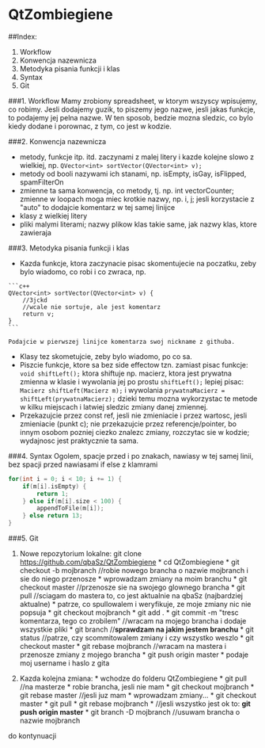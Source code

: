 # QtZombiegiene
##Index:
1. Workflow
2. Konwencja nazewnicza
3. Metodyka pisania funkcji i klas
4. Syntax
5. Git

###1.  Workflow
Mamy zrobiony spreadsheet, w ktorym wszyscy wpisujemy, co robimy. Jesli dodajemy guzik, to piszemy jego nazwe, jesli jakas funkcje, to podajemy jej pelna nazwe. W ten sposob, bedzie mozna sledzic, co bylo kiedy dodane i porownac, z tym, co jest w kodzie.

###2.  Konwencja nazewnicza
  -  metody, funkcje itp. itd. zaczynami z malej litery i kazde kolejne slowo z wielkiej, np.
  `QVector<int> sortVector(QVector<int> v);`
  -  metody od booli nazywami ich stanami, np. isEmpty, isGay, isFlipped, spamFilterOn
  -  zmienne ta sama konwencja, co metody, tj. np. int vectorCounter;
	 zmienne w loopach moga miec krotkie nazwy, np. i, j; jesli korzystacie z "auto" to dodajcie komentarz w tej samej linijce
  -  klasy z wielkiej litery
  -  pliki malymi literami; nazwy plikow klas takie same, jak nazwy klas, ktore zawieraja

###3.  Metodyka pisania funkcji i klas
  -  Kazda funkcje, ktora zaczynacie pisac skomentujecie na poczatku, zeby bylo wiadomo, co robi i co zwraca, np.

    ```c++
	QVector<int> sortVector(QVector<int> v) {
		//3jckd
		//wcale nie sortuje, ale jest komentarz
		return v;
	}
	```

	Podajcie w pierwszej linijce komentarza swoj nickname z githuba.
  -  Klasy tez skometujcie, zeby bylo wiadomo, po co sa.
  -  Piszcie funkcje, ktore sa bez side effectow tzn. zamiast pisac funkcje:
	`void shiftLeft();` ktora shiftuje np. macierz, ktora jest prywatna zmienna w klasie
	i wywolania jej po prostu `shiftLeft();` lepiej pisac: `Macierz shiftLeft(Macierz m);` i wywolania `prywatnaMacierz = shiftLeft(prywatnaMacierz);` dzieki temu mozna wykorzystac te metode w kilku miejscach i latwiej sledzic zmiany danej zmiennej.
  -  Przekazujcie przez const ref, jesli nie zmieniacie i przez wartosc, jesli zmieniacie (punkt c); nie przekazujcie przez referencje/pointer, bo innym osobom pozniej ciezko znalezc zmiany, rozczytac sie w kodzie; wydajnosc jest praktycznie ta sama.

###4.  Syntax
Ogolem, spacje przed i po znakach, nawiasy w tej samej linii, bez spacji przed nawiasami if else z klamrami

```c++
for(int i = 0; i < 10; i += 1) {
    if(m[i].isEmpty) {
		return 1;
	} else if(m[i].size < 100) {
    	appendToFile(m[i]);
	} else return 13;
}
```

###5.  Git
  1. Nowe repozytorium lokalne: git clone https://github.com/qbaSz/QtZombiegiene
    * cd QtZombiegiene
    * git checkout -b mojbranch //robie nowego brancha o nazwie mojbranch i sie do niego przenosze
    * wprowadzam zmiany na moim branchu
    * git checkout master //przenosze sie na swojego glownego brancha
    * git pull //sciagam do mastera to, co jest aktualnie na qbaSz (najbardziej aktualne)
    * patrze, co spullowalem i weryfikuje, ze moje zmiany nic nie popsuja
    * git checkout mojbranch
    * git add .
    * git commit -m "tresc komentarza, tego co zrobilem" //wracam na mojego brancha i dodaje wszystkie pliki
    * git branch //**sprawdzam na jakim jestem branchu**
    * git status //patrze, czy scommitowalem zmiany i czy wszystko weszlo
    * git checkout master
    * git rebase mojbranch //wracam na mastera i przenosze zmiany z mojego brancha
    * git push origin master
    * podaje moj username i haslo z gita

  2. Kazda kolejna zmiana:
    * wchodze do folderu QtZombiegiene
    * git pull //na masterze
    * robie brancha, jesli nie mam
    * git checkout mojbranch
    * git rebase master //jesli juz mam
    * wprowadzam zmiany...
    * git checkout master
    * git pull
    * git rebase mojbranch
    * //jesli wszystko jest ok to: **git push origin master**
    * git branch -D mojbranch //usuwam brancha o nazwie mojbranch

do kontynuacji



